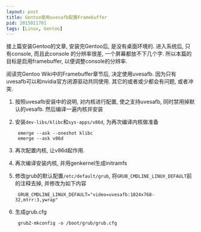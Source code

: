 ```yaml
---
layout: post
title: Gentoo使用uvesafb配置Framebuffer
pid: 2015011701
tags: [Linux, Gentoo]
---
```


接上篇安装Gentoo的文章, 安装完Gentoo后, 是没有桌面环境的. 进入系统后, 只有console, 而且此console
的分辨率很差, 一个屏幕都放不下几个字. 所以本篇的目标是启用framebuffer, 以便调整console的分辨率.

阅读完Gentoo Wiki中的Framebuffer章节后, 决定使用uvesafb. 因为只有uvesafb可以和nvidia官方闭源驱动共同使用.
其它的或者或少都会有问题, 或者冲突.

1. 按照uvesafb安装中的说明, 对内核进行配置, 使之支持uvesafb, 同时禁用掉默认的vesafb. 然后编译一遍内核并安装
2. 安装`dev-libs/klibc`和`sys-apps/v86d`, 为再次编译内核做准备

        emerge --ask --oneshot klibc
        emerge --ask v86d

3. 再次配置内核, 让v86d起作用.
4. 再次编译安装内核, 并用genkernel生成initramfs
5. 修改grub的默认配置`/etc/default/grub`, 将`GRUB_CMDLINE_LINUX_DEFAULT`前的注释去掉, 并修改为如下内容

        GRUB_CMDLINE_LINUX_DEFAULT="video=uvesafb:1024x768-32,mtrr:3,ywrap"

6. 生成grub.cfg

        grub2-mkconfig -o /boot/grub/grub.cfg
